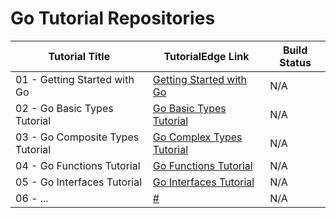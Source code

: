Go Tutorial Repositories
==========================

| Tutorial Title  | TutorialEdge Link | Build Status |
| ------------- | ------------- | ------------------ |
| 01 - Getting Started with Go  | [Getting Started with Go](https://tutorialedge.net/golang/getting-started-with-go//)  | N/A |
| 02 - Go Basic Types Tutorial  | [Go Basic Types Tutorial](https://tutorialedge.net/golang/go-basic-types-tutorial/)  | N/A |
| 03 - Go Composite Types Tutorial  | [Go Complex Types Tutorial](https://tutorialedge.net/golang/go-complex-types-tutorial/)  | N/A |
| 04 - Go Functions Tutorial  | [Go Functions Tutorial](https://tutorialedge.net/golang/go-functions-tutorial/)  | N/A |
| 05 - Go Interfaces Tutorial  | [Go Interfaces Tutorial](https://tutorialedge.net/golang/go-interfaces-tutorial/)  | N/A |
| 06 - ...  | [#](#)  | N/A |
